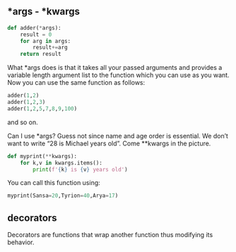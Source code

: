 ## *args - *kwargs

```python
def adder(*args):
    result = 0
    for arg in args:
        result+=arg
    return result
```
What *args does is that it takes all your passed arguments and provides a variable length argument list to the function which you can use as you want.
Now you can use the same function as follows:

```python
adder(1,2)
adder(1,2,3)
adder(1,2,5,7,8,9,100)
```
and so on.

Can I use *args? Guess not since name and age order is essential. We don’t want to write “28 is Michael years old”.
Come **kwargs in the picture.
```python
def myprint(**kwargs):
    for k,v in kwargs.items():
        print(f'{k} is {v} years old')
```
You can call this function using:
```python
myprint(Sansa=20,Tyrion=40,Arya=17)
```


## decorators
Decorators are functions that wrap another function thus modifying its behavior.
